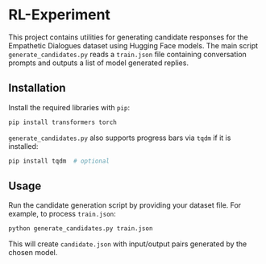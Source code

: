 # RL-Experiment

This project contains utilities for generating candidate responses for the Empathetic Dialogues dataset using Hugging Face models. The main script `generate_candidates.py` reads a `train.json` file containing conversation prompts and outputs a list of model generated replies.

## Installation

Install the required libraries with `pip`:

```bash
pip install transformers torch
```

`generate_candidates.py` also supports progress bars via `tqdm` if it is installed:

```bash
pip install tqdm  # optional
```

## Usage

Run the candidate generation script by providing your dataset file. For example, to process `train.json`:

```bash
python generate_candidates.py train.json
```

This will create `candidate.json` with input/output pairs generated by the chosen model.

